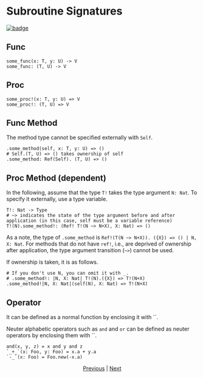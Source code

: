 # Subroutine Signatures

[![badge](https://img.shields.io/endpoint.svg?url=https%3A%2F%2Fgezf7g7pd5.execute-api.ap-northeast-1.amazonaws.com%2Fdefault%2Fsource_up_to_date%3Fowner%3Derg-lang%26repos%3Derg%26ref%3Dmain%26path%3Ddoc/EN/syntax/22_subroutine.md%26commit_hash%3D6c6afe84d1dc05ee7566b46c12d39b8c49a3acfb)
](https://gezf7g7pd5.execute-api.ap-northeast-1.amazonaws.com/default/source_up_to_date?owner=erg-lang&repos=erg&ref=main&path=doc/EN/syntax/22_subroutine.md&commit_hash=6c6afe84d1dc05ee7566b46c12d39b8c49a3acfb)

## Func

```erg
some_func(x: T, y: U) -> V
some_func: (T, U) -> V
```

## Proc

```erg
some_proc!(x: T, y: U) => V
some_proc!: (T, U) => V
```

## Func Method

The method type cannot be specified externally with ``Self``.

```erg
.some_method(self, x: T, y: U) => ()
# Self.(T, U) => () takes ownership of self
.some_method: Ref(Self). (T, U) => ()
```

## Proc Method (dependent)

In the following, assume that the type `T!` takes the type argument `N: Nat`. To specify it externally, use a type variable.

```erg
T!: Nat -> Type
# ~> indicates the state of the type argument before and after application (in this case, self must be a variable reference)
T!(N).some_method!: (Ref! T!(N ~> N+X), X: Nat) => ()
```

As a note, the type of `.some_method` is `Ref!(T(N ~> N+X)). ({X}) => () | N, X: Nat`.
For methods that do not have `ref!`, i.e., are deprived of ownership after application, the type argument transition (`~>`) cannot be used.

If ownership is taken, it is as follows.

```erg
# If you don't use N, you can omit it with _.
# .some_method!: |N, X: Nat| T!(N).({X}) => T!(N+X)
.some_method!|N, X: Nat|(self(N), X: Nat) => T!(N+X)
```

## Operator

It can be defined as a normal function by enclosing it with ``.

Neuter alphabetic operators such as `and` and `or` can be defined as neuter operators by enclosing them with ``.

```erg
and(x, y, z) = x and y and z
`_+_`(x: Foo, y: Foo) = x.a + y.a
`-_`(x: Foo) = Foo.new(-x.a)
```

<p align='center'>
    <a href='./21_lambda.md'>Previous</a> | <a href='./23_closure.md'>Next</a>
</p>
